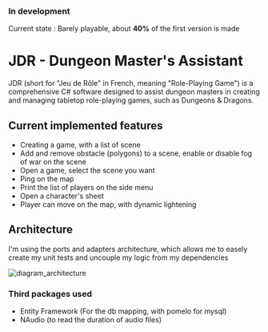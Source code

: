 ### In development 
Current state : Barely playable, about **40%** of the first version is made

# JDR - Dungeon Master's Assistant
JDR (short for "Jeu de Rôle" in French, meaning "Role-Playing Game") is a comprehensive C# software designed to assist dungeon masters in creating and 
managing tabletop role-playing games, such as Dungeons & Dragons.

## Current implemented features
- Creating a game, with a list of scene
- Add and remove obstacle (polygons) to a scene, enable or disable fog of war on the scene
- Open a game, select the scene you want
- Ping on the map
- Print the list of players on the side menu
- Open a character's sheet
- Player can move on the map, with dynamic lightening

## Architecture
I'm using the ports and adapters architecture, which allows me to easely create my unit tests
and uncouple my logic from my dependencies

![diagram_architecture](https://user-images.githubusercontent.com/40737323/230769450-8c6230dd-d102-44f1-9d21-03de9b417148.svg)

### Third packages used
- Entity Framework (For the db mapping, with pomelo for mysql)
- NAudio (to read the duration of audio files)
